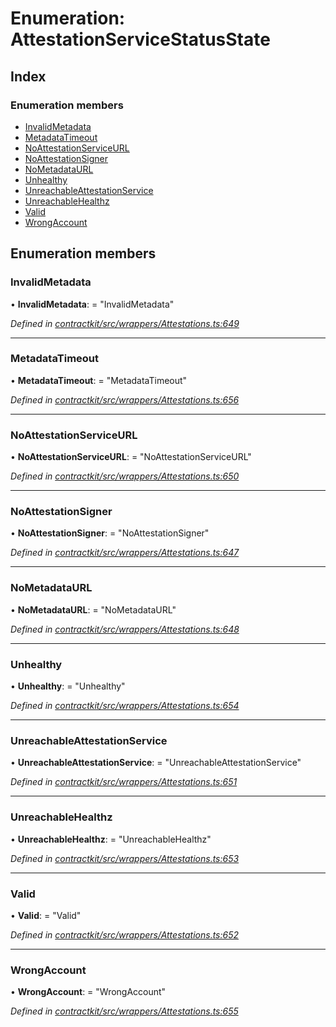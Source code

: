 # Enumeration: AttestationServiceStatusState

## Index

### Enumeration members

* [InvalidMetadata](_wrappers_attestations_.attestationservicestatusstate.md#invalidmetadata)
* [MetadataTimeout](_wrappers_attestations_.attestationservicestatusstate.md#metadatatimeout)
* [NoAttestationServiceURL](_wrappers_attestations_.attestationservicestatusstate.md#noattestationserviceurl)
* [NoAttestationSigner](_wrappers_attestations_.attestationservicestatusstate.md#noattestationsigner)
* [NoMetadataURL](_wrappers_attestations_.attestationservicestatusstate.md#nometadataurl)
* [Unhealthy](_wrappers_attestations_.attestationservicestatusstate.md#unhealthy)
* [UnreachableAttestationService](_wrappers_attestations_.attestationservicestatusstate.md#unreachableattestationservice)
* [UnreachableHealthz](_wrappers_attestations_.attestationservicestatusstate.md#unreachablehealthz)
* [Valid](_wrappers_attestations_.attestationservicestatusstate.md#valid)
* [WrongAccount](_wrappers_attestations_.attestationservicestatusstate.md#wrongaccount)

## Enumeration members

###  InvalidMetadata

• **InvalidMetadata**: = "InvalidMetadata"

*Defined in [contractkit/src/wrappers/Attestations.ts:649](https://github.com/celo-org/celo-monorepo/blob/master/packages/contractkit/src/wrappers/Attestations.ts#L649)*

___

###  MetadataTimeout

• **MetadataTimeout**: = "MetadataTimeout"

*Defined in [contractkit/src/wrappers/Attestations.ts:656](https://github.com/celo-org/celo-monorepo/blob/master/packages/contractkit/src/wrappers/Attestations.ts#L656)*

___

###  NoAttestationServiceURL

• **NoAttestationServiceURL**: = "NoAttestationServiceURL"

*Defined in [contractkit/src/wrappers/Attestations.ts:650](https://github.com/celo-org/celo-monorepo/blob/master/packages/contractkit/src/wrappers/Attestations.ts#L650)*

___

###  NoAttestationSigner

• **NoAttestationSigner**: = "NoAttestationSigner"

*Defined in [contractkit/src/wrappers/Attestations.ts:647](https://github.com/celo-org/celo-monorepo/blob/master/packages/contractkit/src/wrappers/Attestations.ts#L647)*

___

###  NoMetadataURL

• **NoMetadataURL**: = "NoMetadataURL"

*Defined in [contractkit/src/wrappers/Attestations.ts:648](https://github.com/celo-org/celo-monorepo/blob/master/packages/contractkit/src/wrappers/Attestations.ts#L648)*

___

###  Unhealthy

• **Unhealthy**: = "Unhealthy"

*Defined in [contractkit/src/wrappers/Attestations.ts:654](https://github.com/celo-org/celo-monorepo/blob/master/packages/contractkit/src/wrappers/Attestations.ts#L654)*

___

###  UnreachableAttestationService

• **UnreachableAttestationService**: = "UnreachableAttestationService"

*Defined in [contractkit/src/wrappers/Attestations.ts:651](https://github.com/celo-org/celo-monorepo/blob/master/packages/contractkit/src/wrappers/Attestations.ts#L651)*

___

###  UnreachableHealthz

• **UnreachableHealthz**: = "UnreachableHealthz"

*Defined in [contractkit/src/wrappers/Attestations.ts:653](https://github.com/celo-org/celo-monorepo/blob/master/packages/contractkit/src/wrappers/Attestations.ts#L653)*

___

###  Valid

• **Valid**: = "Valid"

*Defined in [contractkit/src/wrappers/Attestations.ts:652](https://github.com/celo-org/celo-monorepo/blob/master/packages/contractkit/src/wrappers/Attestations.ts#L652)*

___

###  WrongAccount

• **WrongAccount**: = "WrongAccount"

*Defined in [contractkit/src/wrappers/Attestations.ts:655](https://github.com/celo-org/celo-monorepo/blob/master/packages/contractkit/src/wrappers/Attestations.ts#L655)*
